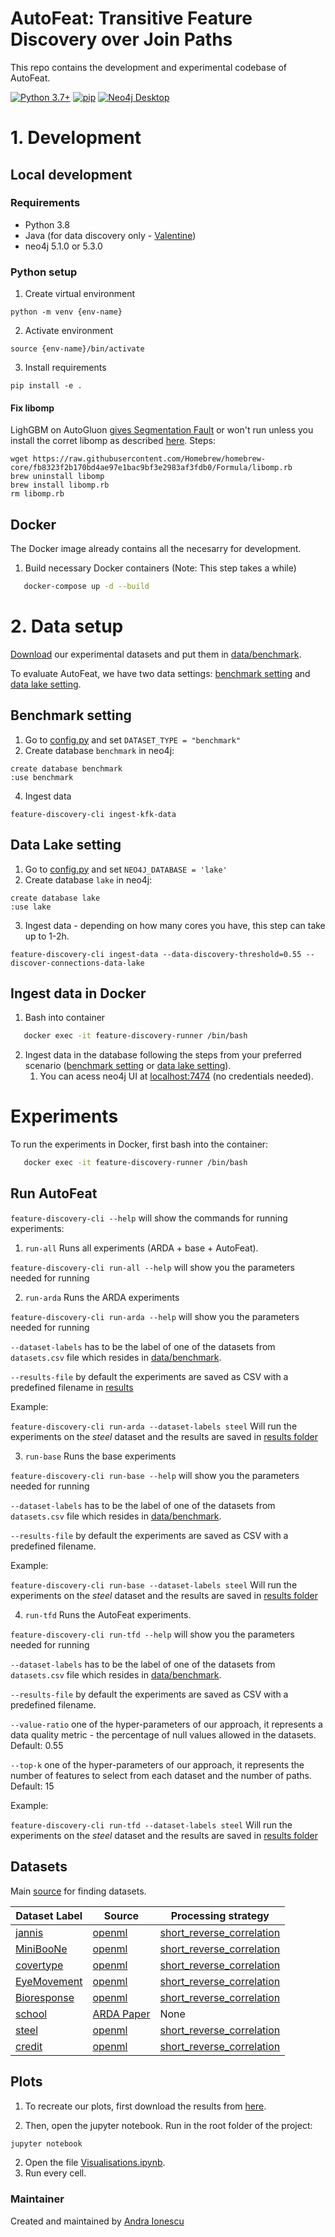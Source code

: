 # AutoFeat: Transitive Feature Discovery over Join Paths
This repo contains the development and experimental codebase of AutoFeat.


[![Python 3.7+](https://img.shields.io/badge/python-3.8.2-blue.svg)](https://www.python.org/downloads/release/python-380/)
[![pip](https://img.shields.io/badge/pip-20.0.2-blue.svg)](https://pypi.org/project/pip/)
[![Neo4j Desktop](https://img.shields.io/badge/neo4jDesktop-1.4.10-blue.svg)](https://pypi.org/project/pip/)


# 1. Development 

## Local development

### Requirements
- Python 3.8
- Java (for data discovery only - [Valentine](https://github.com/delftdata/valentine))
- neo4j 5.1.0 or 5.3.0

### Python setup 

1. Create virtual environment

`python -m venv {env-name}`

2. Activate environment 

`source {env-name}/bin/activate`

3. Install requirements 

`pip install -e .`

#### Fix libomp
LighGBM on AutoGluon [gives Segmentation Fault](https://github.com/autogluon/autogluon/issues/1442) or won't run unless you install the corret libomp 
as described [here](https://github.com/autogluon/autogluon/pull/1453/files). 
Steps: 
```
wget https://raw.githubusercontent.com/Homebrew/homebrew-core/fb8323f2b170bd4ae97e1bac9bf3e2983af3fdb0/Formula/libomp.rb
brew uninstall libomp
brew install libomp.rb
rm libomp.rb
```


## Docker
The Docker image already contains all the necesarry for development.

1. Build necessary Docker containers (Note: This step takes a while)
``` bash
   docker-compose up -d --build
```


# 2. Data setup
[Download](https://surfdrive.surf.nl/files/index.php/s/vdlZIT70hZuoO8f) our experimental datasets and put them in [data/benchmark](data/benchmark).

To evaluate AutoFeat, we have two data settings: [benchmark setting](#benchmark-setting) and [data lake setting](#data-lake-setting). 

## Benchmark setting
1. Go to [config.py](src/feature_discovery/config.py) and set `DATASET_TYPE = "benchmark"
`
3. Create database `benchmark` in neo4j: 
```
create database benchmark
:use benchmark
```
4. Ingest data
```
feature-discovery-cli ingest-kfk-data
```


## Data Lake setting
1. Go to [config.py](src/feature_discovery/config.py) and set `NEO4J_DATABASE = 'lake'`
2. Create database `lake` in neo4j:
```
create database lake
:use lake
```  
3. Ingest data - depending on how many cores you have, this step can take up to 1-2h.
```
feature-discovery-cli ingest-data --data-discovery-threshold=0.55 --discover-connections-data-lake
```

## Ingest data in Docker

1. Bash into container 
```bash
   docker exec -it feature-discovery-runner /bin/bash
```
2. Ingest data in the database following the steps from your preferred scenario ([benchmark setting](#benchmark-setting) 
or [data lake setting](#data-lake-setting)).
   1. You can acess neo4j UI at [localhost:7474](localhost:7474) (no credentials needed). 




# Experiments

To run the experiments in Docker, first bash into the container: 
```bash
   docker exec -it feature-discovery-runner /bin/bash
```

## Run AutoFeat
`feature-discovery-cli --help` will show the commands for running experiments: 

1. `run-all` Runs all experiments (ARDA + base + AutoFeat).

` feature-discovery-cli run-all --help ` will show you the parameters needed for running 

2. `run-arda` Runs the ARDA experiments

` feature-discovery-cli run-arda --help ` will show you the parameters needed for running 

`--dataset-labels` has to be the label of one of the datasets from `datasets.csv` file which resides in [data/benchmark](data/benchmark).

`--results-file` by default the experiments are saved as CSV with a predefined filename in [results](/results)

Example:

`feature-discovery-cli run-arda --dataset-labels steel` Will run the experiments on the _steel_ dataset and the results 
are saved in [results folder](results)


3. `run-base` Runs the base experiments

` feature-discovery-cli run-base --help ` will show you the parameters needed for running 

`--dataset-labels` has to be the label of one of the datasets from `datasets.csv` file which resides in [data/benchmark](data/benchmark).

`--results-file` by default the experiments are saved as CSV with a predefined filename.

Example: 

`feature-discovery-cli run-base --dataset-labels steel` Will run the experiments on the _steel_ dataset and the results 
are saved in [results folder](results)

4. `run-tfd` Runs the AutoFeat experiments.   

` feature-discovery-cli run-tfd --help ` will show you the parameters needed for running 

`--dataset-labels` has to be the label of one of the datasets from `datasets.csv` file which resides in [data/benchmark](data/benchmark).

`--results-file` by default the experiments are saved as CSV with a predefined filename.

`--value-ratio` one of the hyper-parameters of our approach, it represents a data quality metric - the percentage of 
null values allowed in the datasets. Default: 0.55

`--top-k` one of the hyper-parameters of our approach, 
it represents the number of features to select from each dataset and the number of paths. Default: 15 

Example: 

`feature-discovery-cli run-tfd --dataset-labels steel` Will run the experiments on the _steel_ 
dataset and the results are saved in [results folder](results)

## Datasets 

Main [source](https://huggingface.co/datasets/inria-soda/tabular-benchmark#source-data) for finding datasets.

| Dataset Label | Source | Processing strategy | 
| ------------- | ------ | --------- | 
| [jannis](data/jannis) | [openml](https://www.openml.org/search?type=data&sort=runs&id=45021&status=active) | [short_reverse_correlation](https://github.com/kirilvasilev16/PythonTableDivider) | 
| [MiniBooNe](data/miniboone) | [openml](https://www.openml.org/search?type=data&sort=runs&id=44128&status=active) | [short_reverse_correlation](https://github.com/kirilvasilev16/PythonTableDivider) | 
| [covertype](data/covertype) | [openml](https://www.openml.org/search?type=data&sort=runs&id=44159&status=active) | [short_reverse_correlation](https://github.com/kirilvasilev16/PythonTableDivider) | 
| [EyeMovement](data/eyemove) | [openml](https://www.openml.org/search?type=data&sort=runs&id=44157&status=active) | [short_reverse_correlation](https://github.com/kirilvasilev16/PythonTableDivider) |
| [Bioresponse](data/bioresponse) | [openml](https://www.openml.org/search?type=data&sort=runs&id=45019&status=active) | [short_reverse_correlation](https://github.com/kirilvasilev16/PythonTableDivider) | 
| [school](data/school) | [ARDA Paper](http://www.vldb.org/pvldb/vol13/p1373-chepurko.pdf) | None | 
| [steel](data/steel) | [openml](https://www.openml.org/search?type=data&sort=runs&status=active&qualities.NumberOfClasses=%3D_2&id=1504) | [short_reverse_correlation](https://github.com/kirilvasilev16/PythonTableDivider) |
| [credit](data/credit) | [openml](https://www.openml.org/search?type=data&sort=runs&status=active&qualities.NumberOfClasses=%3D_2&id=31) | [short_reverse_correlation](https://github.com/kirilvasilev16/PythonTableDivider) |

## Plots

1. To recreate our plots, first download the results from [here](https://surfdrive.surf.nl/files/index.php/s/fIhQNikpFbemozv).
 
2. Then, open the jupyter notebook. Run in the root folder of the project: 
```bash
jupyter notebook
```

2. Open the file [Visualisations.ipynb](Visualisations.ipynb).
3. Run every cell. 


### Maintainer
Created and maintained by [Andra Ionescu](https://andraionescu.github.io)